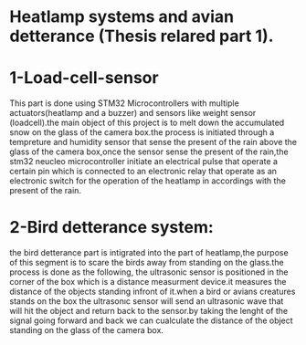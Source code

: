 
# Heatlamp systems and avian detterance (Thesis relared part 1).
# 1-Load-cell-sensor
This part is done using STM32 Microcontrollers with multiple actuators(heatlamp and a buzzer) and sensors like weight sensor (loadcell).the main object of this project
is to melt down the accumulated snow on the glass of the camera box.the process is initiated through a tempreture and humidity sensor that sense the present of the rain
above the glass of the camera box,once the sensor sense the present of the rain,the stm32 neucleo microcontroller initiate an electrical pulse that operate a certain  pin which is connected to an electronic relay that operate as an electronic switch for the operation of the heatlamp in accordings with the present of the rain.
# 2-Bird detterance system:
the bird detterance part is intigrated into the part of heatlamp,the purpose of this segment is to scare the birds away from standing on the glass.the process is done as the following, the ultrasonic sensor is positioned in the corner of the box which  is a distance measurment device.it measures the distance of the objects standing infront of it.when a bird or avians creatures stands on the box the ultrasonıc sensor will send an ultrasonic wave that will hit the object and return back to the sensor.by taking the lenght of the signal going forward and back we can cualculate the distance of the object standing on the glass of the camera box.
